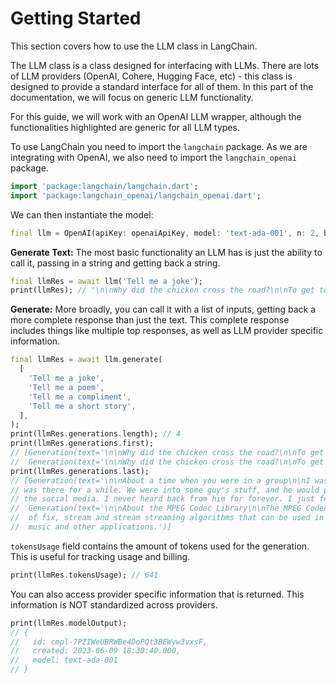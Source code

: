 # Getting Started

This section covers how to use the LLM class in LangChain.

The LLM class is a class designed for interfacing with LLMs. There are lots of LLM providers 
(OpenAI, Cohere, Hugging Face, etc) - this class is designed to provide a standard interface for 
all of them. In this part of the documentation, we will focus on generic LLM functionality.

For this guide, we will work with an OpenAI LLM wrapper, although the functionalities highlighted 
are generic for all LLM types.

To use LangChain you need to import the `langchain` package. As we are integrating with OpenAI,
we also need to import the `langchain_openai` package.
```dart
import 'package:langchain/langchain.dart';
import 'package:langchain_openai/langchain_openai.dart';
```

We can then instantiate the model:
```dart
final llm = OpenAI(apiKey: openaiApiKey, model: 'text-ada-001', n: 2, bestOf: 2);
```

**Generate Text:** The most basic functionality an LLM has is just the ability to call it, passing 
in a string and getting back a string.

```dart
final llmRes = await llm('Tell me a joke');
print(llmRes); // '\n\nWhy did the chicken cross the road?\n\nTo get to the other side.'
```

**Generate:** More broadly, you can call it with a list of inputs, getting back a more complete 
response than just the text. This complete response includes things like multiple top responses, 
as well as LLM provider specific information.

```dart
final llmRes = await llm.generate(
  [
    'Tell me a joke',
    'Tell me a poem',
    'Tell me a compliment',
    'Tell me a short story',
  ],
);
print(llmRes.generations.length); // 4
print(llmRes.generations.first);
// [Generation(text='\n\nWhy did the chicken cross the road?\n\nTo get to the other side!'),
//  Generation(text='\n\nWhy did the chicken cross the road?\n\nTo get to the other side.')]
print(llmRes.generations.last);
// [Generation(text='\n\nAbout a time when you were in a group\n\nI was in a group when I 
// was there for a while. We were into some guy's stuff, and he would post about it all on 
// the social media. I never heard back from him for forever. I just felt like he was after me.'),
//  Generation(text='\n\nAbout the MPEG Codec Library\n\nThe MPEG Codec Library is a collection 
//  of fix, stream and stream streaming algorithms that can be used in digital TVs, movies, 
//  music and other applications.')]
```

`tokensUsage` field contains the amount of tokens used for the generation. This is useful for
tracking usage and billing.

```dart
print(llmRes.tokensUsage); // 641
```

You can also access provider specific information that is returned. 
This information is NOT standardized across providers.

```dart
print(llmRes.modelOutput);
// {
//   id: cmpl-7PZIWeUBRWBe4DoPQt3BEWyw3vxsF, 
//   created: 2023-06-09 18:30:40.000,
//   model: text-ada-001
// }
```

